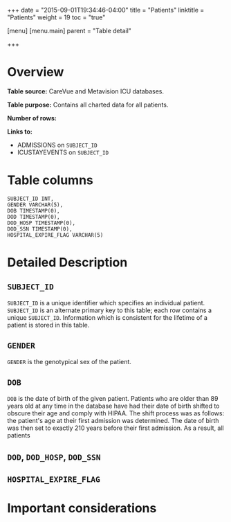 +++
date = "2015-09-01T19:34:46-04:00"
title = "Patients"
linktitle = "Patients"
weight = 19
toc = "true"

[menu]
  [menu.main]
    parent = "Table detail"

+++

# Overview

**Table source:** CareVue and Metavision ICU databases.

**Table purpose:** Contains all charted data for all patients.

**Number of rows:** 

**Links to:**

* ADMISSIONS on `SUBJECT_ID`
* ICUSTAYEVENTS on `SUBJECT_ID`

# Table columns

	SUBJECT_ID INT, 
	GENDER VARCHAR(5), 
	DOB TIMESTAMP(0), 
	DOD TIMESTAMP(0), 
	DOD_HOSP TIMESTAMP(0), 
	DOD_SSN TIMESTAMP(0), 
	HOSPITAL_EXPIRE_FLAG VARCHAR(5)
	
# Detailed Description

## `SUBJECT_ID`

`SUBJECT_ID` is a unique identifier which specifies an individual patient. `SUBJECT_ID` is an alternate primary key to this table; each row contains a unique `SUBJECT_ID`. Information which is consistent for the lifetime of a patient is stored in this table.

## `GENDER`

`GENDER` is the genotypical sex of the patient.

## `DOB`

`DOB` is the date of birth of the given patient. Patients who are older than 89 years old at any time in the database have had their date of birth shifted to obscure their age and comply with HIPAA. The shift process was as follows: the patient's age at their first admission was determined. The date of birth was then set to exactly 210 years before their first admission. As a result, all patients

## `DOD`, `DOD_HOSP`, `DOD_SSN`

## `HOSPITAL_EXPIRE_FLAG`


# Important considerations